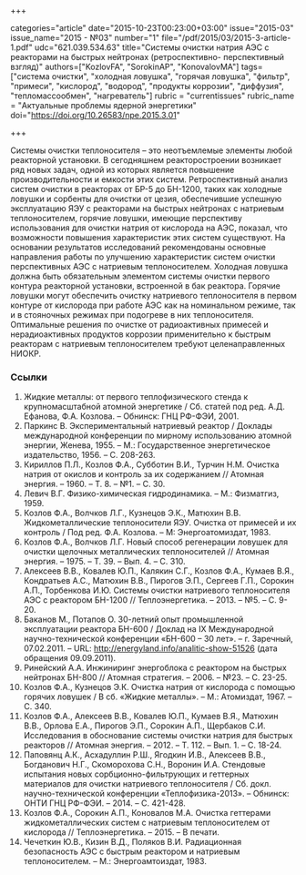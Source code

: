 +++

categories="article"
date="2015-10-23T00:23:00+03:00"
issue="2015-03"
issue_name="2015 - №03"
number="1"
file="/pdf/2015/03/2015-3-article-1.pdf"
udc="621.039.534.63"
title="Системы очистки натрия АЭС с реакторами на быстрых нейтронах (ретроспективно- перспективный взгляд)"
authors=["KozlovFA", "SorokinAP", "KonovalovMA"]
tags=["cистема очистки", "холодная ловушка", "горячая ловушка", "фильтр", "примеси", "кислород", "водород", "продукты коррозии", "диффузия", "тепломассообмен", "нагреватель"]
rubric = "сurrentissues"
rubric_name = "Актуальные проблемы ядерной энергетики"
doi="https://doi.org/10.26583/npe.2015.3.01"

+++

Системы очистки теплоносителя – это неотъемлемые элементы любой реакторной установки. В сегодняшнем реакторостроении возникает ряд новых задач, одной из которых является повышение производительности и емкости этих систем. Ретроспективный анализ систем очистки в реакторах от БР-5 до БН-1200, таких как холодные ловушки и сорбенты для очистки от цезия, обеспечившие успешную эксплуатацию ЯЭУ с реакторами на быстрых нейтронах с натриевым теплоносителем, горячие ловушки, имеющие перспективу использования для очистки натрия от кислорода на АЭС, показал, что возможности повышения характеристик этих систем существуют. На основании результатов исследований рекомендованы основные направления работы по улучшению характеристик систем очистки перспективных АЭС с натриевым теплоносителем. Холодная ловушка должна быть обязательным элементом системы очистки первого контура реакторной установки, встроенной в бак реактора. Горячие ловушки могут обеспечить очистку натриевого теплоносителя в первом контуре от кислорода при работе АЭС как на номинальном режиме, так и в стояночных режимах при подогреве в них теплоносителя. Оптимальные решения по очистке от радиоактивных примесей и нерадиоактивных продуктов коррозии применительно к быстрым реакторам с натриевым теплоносителем требуют целенаправленных НИОКР.


### Ссылки

1. Жидкие металлы: от первого теплофизического стенда к крупномасштабной атомной энергетике / Сб. cтатей под ред. А.Д. Ефанова, Ф.А. Козлова. – Обнинск: ГНЦ РФ-ФЭИ, 2001.
2. Паркинс В. Экспериментальный натриевый реактор / Доклады международной конференции по мирному использованию атомной энергии, Женева, 1955. – М.: Государственное энергетическое издательство, 1956. – С. 208-263.
3. Кириллов П.Л., Козлов Ф.А., Субботин В.И., Турчин Н.М. Очистка натрия от окислов и контроль за их содержанием // Атомная энергия. – 1960. – Т. 8. – №1. – С. 30.
4. Левич В.Г. Физико-химическая гидродинамика. – М.: Физматгиз, 1959.
5. Козлов Ф.А., Волчков Л.Г., Кузнецов Э.К., Матюхин В.В. Жидкометаллические теплоносители ЯЭУ. Очистка от примесей и их контроль / Под ред. Ф.А. Козлова. – М: Энергоатомиздат, 1983.
6. Козлов Ф.А., Волчков Л.Г. Новый способ регенерации ловушек для очистки щелочных металлических теплоносителей // Атомная энергия. – 1975. – Т. 39. – Вып. 4. – С. 310.
7. Алексеев В.В., Ковалев Ю.П., Калякин С.Г., Козлов Ф.А., Кумаев В.Я., Кондратьев А.С., Матюхин В.В., Пирогов Э.П., Сергеев Г.П., Сорокин А.П., Торбенкова И.Ю. Системы очистки натриевого теплоносителя АЭС с реактором БН-1200 // Теплоэнергетика. – 2013. – №5. – С. 9-20.
8. Баканов М., Потапов О. 30-летний опыт промышленной эксплуатации реактора БН-600 / Доклад на IX Международной научно-технической конференции «БН-600 – 30 лет». – г. Заречный, 07.02.2011. – URL: http://energyland.info/analitic-show-51526 (дата обращения 09.09.2011).
9. Ринейский А.А. Инжиниринг энергоблока с реактором на быстрых нейтронах БН-800 // Атомная стратегия. – 2006. – №23. – С. 23-25.
10. Козлов Ф.А., Кузнецов Э.К. Очистка натрия от кислорода с помощью горячих ловушек / В сб. «Жидкие металлы». – М.: Атомиздат, 1967. – С. 340.
11. Козлов Ф.А., Алексеев В.В., Ковалев Ю.П., Кумаев В.Я., Матюхин В.В., Орлова Е.А., Пирогов Э.П., Сорокин А.П., Щербаков С.И. Исследования в обоснование системы очистки натрия для быстрых реакторов // Атомная энергия. – 2012. – Т. 112. – Вып. 1. – С. 18-24.
12. Паповянц А.К., Асхадуллин Р.Ш., Ягодкин И.В., Алексеев В.В., Богданович Н.Г., Скоморохова С.Н., Воронин И.А. Стендовые испытания новых сорбционно-фильтрующих и геттерных материалов для очистки натриевого теплоносителя / Сб. докл. научно-технической конференции «Теплофизика-2013». – Обнинск: ОНТИ ГНЦ РФ-ФЭИ. – 2014. – С. 421-428.
13. Козлов Ф.А., Сорокин А.П., Коновалов М.А. Очистка геттерами жидкометаллических систем с натриевым теплоносителем от кислорода // Теплоэнергетика. – 2015. – В печати.
14. Чечеткин Ю.В., Кизин В.Д., Поляков В.И. Радиационная безопасность АЭС с быстрым реактором и натриевым теплоносителем. – М.: Энергоамтоиздат, 1983.